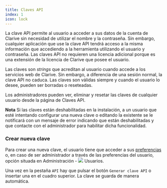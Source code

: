 ```yaml
---
title: Claves API
index: 1
icon: lock
---
```


La clave API permite al usuario a acceder a sus datos de la cuenta de Clarive sin necesidad de utilizar el nombre y la
contraseña. Sin embargo, cualquier aplicación que use la clave API tendrá acceso a la misma información que accediendo
a la herramienta utilizando el usuario y contraseña. Las claves API no requieren una licencia adicional porque es una
extensión de la licencia de Clarive que posee el usuario.

Las claves son *strings* que acreditan al usuario cuando accede a los servicios web de Clarive. Sin embargo,
a diferencia de una sesión normal, la clave API no caduca. Las claves son válidas siempre y cuando el usuario lo desee,
pueden ser borradas o reseteadas.

Los administradores pueden ver, eliminar y resetar las claves de cualquier usuario desde la página de Claves API.

<p class="help-note"> <b>Nota</b> Si las claves están deshabilitadas en la instalación, a un usuario que esté intentando
configurar una nueva clave o editando la existente se le notificará con un mensaje de error indicando que están
deshabilitadas y que contacte con el administrador para habilitar dicha funcionalidad.  </p>

### Crear nueva clave

Para crear una nueva clave, el usuario tiene que acceder a sus
[preferencias](/getting-started/prefs) o, en caso de ser administrador a través de las preferencias del usuario, opción
situada en Administración - ![](/static/images/icons/user.svg) Usuarios.

Una vez en la pestaña `API` hay que pulsar el botón `Generar clave API` o insertar una en el cuadro superior. La clave
se guarda de manera automática.
